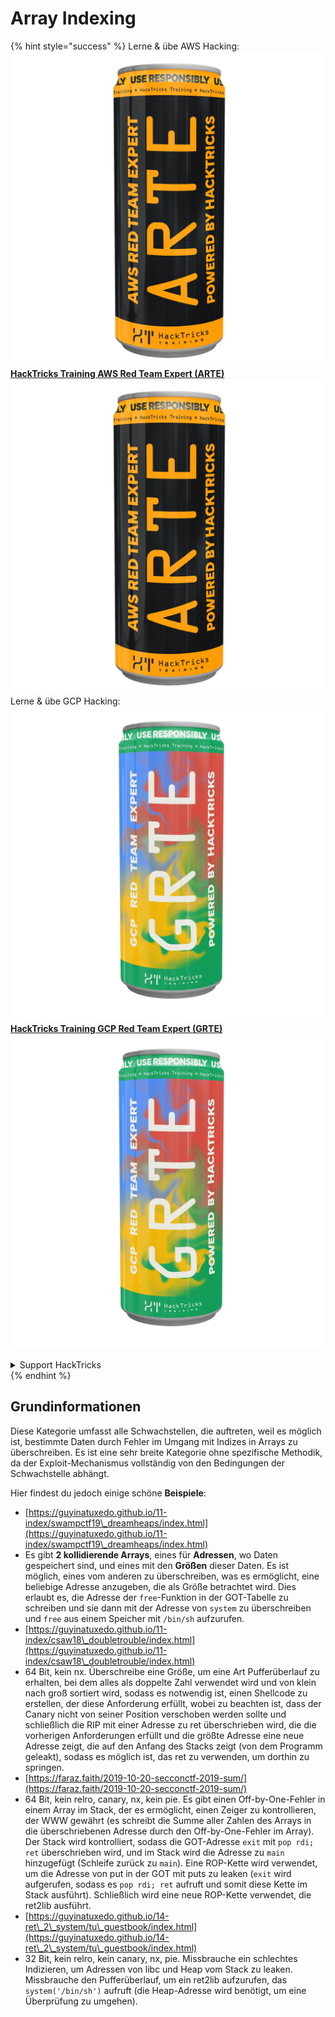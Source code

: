 # Array Indexing

{% hint style="success" %}
Lerne & übe AWS Hacking:<img src="/.gitbook/assets/arte.png" alt="" data-size="line">[**HackTricks Training AWS Red Team Expert (ARTE)**](https://training.hacktricks.xyz/courses/arte)<img src="/.gitbook/assets/arte.png" alt="" data-size="line">\
Lerne & übe GCP Hacking: <img src="/.gitbook/assets/grte.png" alt="" data-size="line">[**HackTricks Training GCP Red Team Expert (GRTE)**<img src="/.gitbook/assets/grte.png" alt="" data-size="line">](https://training.hacktricks.xyz/courses/grte)

<details>

<summary>Support HackTricks</summary>

* Überprüfe die [**Abonnementpläne**](https://github.com/sponsors/carlospolop)!
* **Tritt der** 💬 [**Discord-Gruppe**](https://discord.gg/hRep4RUj7f) oder der [**Telegram-Gruppe**](https://t.me/peass) bei oder **folge** uns auf **Twitter** 🐦 [**@hacktricks\_live**](https://twitter.com/hacktricks\_live)**.**
* **Teile Hacking-Tricks, indem du PRs zu den** [**HackTricks**](https://github.com/carlospolop/hacktricks) und [**HackTricks Cloud**](https://github.com/carlospolop/hacktricks-cloud) GitHub-Repos einreichst.

</details>
{% endhint %}

## Grundinformationen

Diese Kategorie umfasst alle Schwachstellen, die auftreten, weil es möglich ist, bestimmte Daten durch Fehler im Umgang mit Indizes in Arrays zu überschreiben. Es ist eine sehr breite Kategorie ohne spezifische Methodik, da der Exploit-Mechanismus vollständig von den Bedingungen der Schwachstelle abhängt.

Hier findest du jedoch einige schöne **Beispiele**:

* [https://guyinatuxedo.github.io/11-index/swampctf19\_dreamheaps/index.html](https://guyinatuxedo.github.io/11-index/swampctf19\_dreamheaps/index.html)
* Es gibt **2 kollidierende Arrays**, eines für **Adressen**, wo Daten gespeichert sind, und eines mit den **Größen** dieser Daten. Es ist möglich, eines vom anderen zu überschreiben, was es ermöglicht, eine beliebige Adresse anzugeben, die als Größe betrachtet wird. Dies erlaubt es, die Adresse der `free`-Funktion in der GOT-Tabelle zu schreiben und sie dann mit der Adresse von `system` zu überschreiben und `free` aus einem Speicher mit `/bin/sh` aufzurufen.
* [https://guyinatuxedo.github.io/11-index/csaw18\_doubletrouble/index.html](https://guyinatuxedo.github.io/11-index/csaw18\_doubletrouble/index.html)
* 64 Bit, kein nx. Überschreibe eine Größe, um eine Art Pufferüberlauf zu erhalten, bei dem alles als doppelte Zahl verwendet wird und von klein nach groß sortiert wird, sodass es notwendig ist, einen Shellcode zu erstellen, der diese Anforderung erfüllt, wobei zu beachten ist, dass der Canary nicht von seiner Position verschoben werden sollte und schließlich die RIP mit einer Adresse zu ret überschrieben wird, die die vorherigen Anforderungen erfüllt und die größte Adresse eine neue Adresse zeigt, die auf den Anfang des Stacks zeigt (von dem Programm geleakt), sodass es möglich ist, das ret zu verwenden, um dorthin zu springen.
* [https://faraz.faith/2019-10-20-secconctf-2019-sum/](https://faraz.faith/2019-10-20-secconctf-2019-sum/)
* 64 Bit, kein relro, canary, nx, kein pie. Es gibt einen Off-by-One-Fehler in einem Array im Stack, der es ermöglicht, einen Zeiger zu kontrollieren, der WWW gewährt (es schreibt die Summe aller Zahlen des Arrays in die überschriebenen Adresse durch den Off-by-One-Fehler im Array). Der Stack wird kontrolliert, sodass die GOT-Adresse `exit` mit `pop rdi; ret` überschrieben wird, und im Stack wird die Adresse zu `main` hinzugefügt (Schleife zurück zu `main`). Eine ROP-Kette wird verwendet, um die Adresse von put in der GOT mit puts zu leaken (`exit` wird aufgerufen, sodass es `pop rdi; ret` aufruft und somit diese Kette im Stack ausführt). Schließlich wird eine neue ROP-Kette verwendet, die ret2lib ausführt.
* [https://guyinatuxedo.github.io/14-ret\_2\_system/tu\_guestbook/index.html](https://guyinatuxedo.github.io/14-ret\_2\_system/tu\_guestbook/index.html)
* 32 Bit, kein relro, kein canary, nx, pie. Missbrauche ein schlechtes Indizieren, um Adressen von libc und Heap vom Stack zu leaken. Missbrauche den Pufferüberlauf, um ein ret2lib aufzurufen, das `system('/bin/sh')` aufruft (die Heap-Adresse wird benötigt, um eine Überprüfung zu umgehen).
